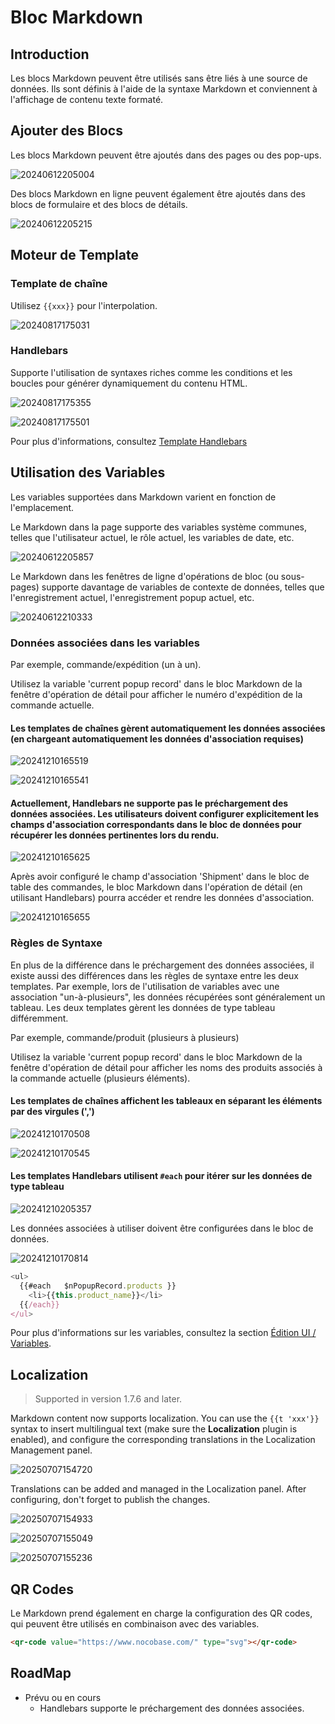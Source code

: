 # Bloc Markdown

## Introduction

Les blocs Markdown peuvent être utilisés sans être liés à une source de données. Ils sont définis à l'aide de la syntaxe Markdown et conviennent à l'affichage de contenu texte formaté.

## Ajouter des Blocs

Les blocs Markdown peuvent être ajoutés dans des pages ou des pop-ups.

![20240612205004](https://static-docs.nocobase.com/20240612205004.png)

Des blocs Markdown en ligne peuvent également être ajoutés dans des blocs de formulaire et des blocs de détails.

![20240612205215](https://static-docs.nocobase.com/20240612205215.png)

## Moteur de Template

### Template de chaîne

Utilisez `{{xxx}}` pour l'interpolation.

![20240817175031](https://static-docs.nocobase.com/20240817175031.png)

### Handlebars

Supporte l'utilisation de syntaxes riches comme les conditions et les boucles pour générer dynamiquement du contenu HTML.

![20240817175355](https://static-docs.nocobase.com/20240817175355.png)

![20240817175501](https://static-docs.nocobase.com/20240817175501.png)

Pour plus d'informations, consultez [Template Handlebars](/handbook/template-handlebars)

## Utilisation des Variables

Les variables supportées dans Markdown varient en fonction de l'emplacement.

Le Markdown dans la page supporte des variables système communes, telles que l'utilisateur actuel, le rôle actuel, les variables de date, etc.

![20240612205857](https://static-docs.nocobase.com/20240612205857.png)

Le Markdown dans les fenêtres de ligne d'opérations de bloc (ou sous-pages) supporte davantage de variables de contexte de données, telles que l'enregistrement actuel, l'enregistrement popup actuel, etc.

![20240612210333](https://static-docs.nocobase.com/20240612210333.png)

### Données associées dans les variables

Par exemple, commande/expédition (un à un).

Utilisez la variable 'current popup record' dans le bloc Markdown de la fenêtre d'opération de détail pour afficher le numéro d'expédition de la commande actuelle.

#### Les templates de chaînes gèrent automatiquement les données associées (en chargeant automatiquement les données d'association requises)

![20241210165519](https://static-docs.nocobase.com/20241210165519.png)

![20241210165541](https://static-docs.nocobase.com/20241210165541.png)

#### Actuellement, Handlebars ne supporte pas le préchargement des données associées. Les utilisateurs doivent configurer explicitement les champs d'association correspondants dans le bloc de données pour récupérer les données pertinentes lors du rendu.

![20241210165625](https://static-docs.nocobase.com/20241210165625.png)

Après avoir configuré le champ d'association 'Shipment' dans le bloc de table des commandes, le bloc Markdown dans l'opération de détail (en utilisant Handlebars) pourra accéder et rendre les données d'association.

![20241210165655](https://static-docs.nocobase.com/20241210165655.png)

### Règles de Syntaxe

En plus de la différence dans le préchargement des données associées, il existe aussi des différences dans les règles de syntaxe entre les deux templates. Par exemple, lors de l'utilisation de variables avec une association "un-à-plusieurs", les données récupérées sont généralement un tableau. Les deux templates gèrent les données de type tableau différemment.

Par exemple, commande/produit (plusieurs à plusieurs)

Utilisez la variable 'current popup record' dans le bloc Markdown de la fenêtre d'opération de détail pour afficher les noms des produits associés à la commande actuelle (plusieurs éléments).

#### Les templates de chaînes affichent les tableaux en séparant les éléments par des virgules (',')

![20241210170508](https://static-docs.nocobase.com/20241210170508.png)

![20241210170545](https://static-docs.nocobase.com/20241210170545.png)

#### Les templates Handlebars utilisent `#each` pour itérer sur les données de type tableau

![20241210205357](https://static-docs.nocobase.com/20241210205357.png)

Les données associées à utiliser doivent être configurées dans le bloc de données.

![20241210170814](https://static-docs.nocobase.com/20241210170814.png)

```javascript
<ul>
  {{#each   $nPopupRecord.products }}
    <li>{{this.product_name}}</li>
  {{/each}}
</ul>
```

Pour plus d'informations sur les variables, consultez la section [Édition UI / Variables](/handbook/ui/variables).

## Localization
> Supported in version 1.7.6 and later.

Markdown content now supports localization. You can use the `{{t 'xxx'}}` syntax to insert multilingual text (make sure the **Localization** plugin is enabled), and configure the corresponding translations in the Localization Management panel.

![20250707154720](https://static-docs.nocobase.com/20250707154720.png)

Translations can be added and managed in the Localization panel. After configuring, don't forget to publish the changes.

![20250707154933](https://static-docs.nocobase.com/20250707154933.png)

![20250707155049](https://static-docs.nocobase.com/20250707155049.png)

![20250707155236](https://static-docs.nocobase.com/20250707155236.gif)


## QR Codes

Le Markdown prend également en charge la configuration des QR codes, qui peuvent être utilisés en combinaison avec des variables.

```html
<qr-code value="https://www.nocobase.com/" type="svg"></qr-code>
```

## RoadMap

- Prévu ou en cours
  - Handlebars supporte le préchargement des données associées.
